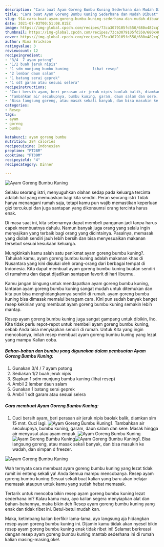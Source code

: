 ```yaml
---
description: "Cara buat Ayam Goreng Bumbu Kuning Sederhana dan Mudah Dibuat"
title: "Cara buat Ayam Goreng Bumbu Kuning Sederhana dan Mudah Dibuat"
slug: 914-cara-buat-ayam-goreng-bumbu-kuning-sederhana-dan-mudah-dibuat
date: 2021-07-03T00:51:08.815Z
image: https://img-global.cpcdn.com/recipes/73ca3079105fd550/680x482cq70/ayam-goreng-bumbu-kuning-foto-resep-utama.jpg
thumbnail: https://img-global.cpcdn.com/recipes/73ca3079105fd550/680x482cq70/ayam-goreng-bumbu-kuning-foto-resep-utama.jpg
cover: https://img-global.cpcdn.com/recipes/73ca3079105fd550/680x482cq70/ayam-goreng-bumbu-kuning-foto-resep-utama.jpg
author: Nina Erickson
ratingvalue: 3
reviewcount: 12
recipeingredient:
- "3/4  7 ayam potong"
- "1/2 buah jeruk nipis"
- "1 sdm munjung bumbu kuning           lihat resep"
- "2 lembar daun salam"
- "1 batang serai geprek"
- "1 sdt garam atau sesuai selera"
recipeinstructions:
- "Cuci bersih ayam, beri perasan air jeruk nipis baolak balik, diamkan slm 15 mnt. Cuci lagi."
- "Tambahkan air secukupnya, bumbu kuning, garam, daun salam dan sere. Masak hingga air menyusut atau ayam empuk."
- "Bisa langsung goreng, atau masak sekali banyak, dan bisa masukin ke wadah, dan simpan d freezer."
categories:
- Resep
tags:
- ayam
- goreng
- bumbu

katakunci: ayam goreng bumbu 
nutrition: 284 calories
recipecuisine: Indonesian
preptime: "PT28M"
cooktime: "PT39M"
recipeyield: "4"
recipecategory: Dinner

---
```



![Ayam Goreng Bumbu Kuning](https://img-global.cpcdn.com/recipes/73ca3079105fd550/680x482cq70/ayam-goreng-bumbu-kuning-foto-resep-utama.jpg)

Selaku seorang istri, menyuguhkan olahan sedap pada keluarga tercinta adalah hal yang memuaskan bagi kita sendiri. Peran seorang istri Tidak hanya menangani rumah saja, tetapi kamu pun wajib memastikan keperluan gizi tercukupi dan juga santapan yang dikonsumsi orang tercinta harus enak.

Di masa  saat ini, kita sebenarnya dapat membeli panganan jadi tanpa harus capek membuatnya dahulu. Namun banyak juga orang yang selalu ingin menyajikan yang terbaik bagi orang yang dicintainya. Pasalnya, memasak yang diolah sendiri jauh lebih bersih dan bisa menyesuaikan makanan tersebut sesuai kesukaan keluarga. 



Mungkinkah kamu salah satu penikmat ayam goreng bumbu kuning?. Tahukah kamu, ayam goreng bumbu kuning adalah makanan khas di Nusantara yang kini disukai oleh orang-orang dari berbagai tempat di Indonesia. Kita dapat membuat ayam goreng bumbu kuning buatan sendiri di rumahmu dan dapat dijadikan santapan favorit di hari liburmu.

Kamu jangan bingung untuk mendapatkan ayam goreng bumbu kuning, lantaran ayam goreng bumbu kuning sangat mudah untuk ditemukan dan kita pun bisa menghidangkannya sendiri di rumah. ayam goreng bumbu kuning bisa dimasak memalui beragam cara. Kini pun sudah banyak banget resep kekinian yang membuat ayam goreng bumbu kuning semakin lebih mantap.

Resep ayam goreng bumbu kuning juga sangat gampang untuk dibikin, lho. Kita tidak perlu repot-repot untuk membeli ayam goreng bumbu kuning, sebab Anda bisa menyiapkan sendiri di rumah. Untuk Kita yang ingin mencobanya, inilah resep membuat ayam goreng bumbu kuning yang lezat yang mampu Kalian coba.

<!--inarticleads1-->

##### Bahan-bahan dan bumbu yang digunakan dalam pembuatan Ayam Goreng Bumbu Kuning:

1. Gunakan 3/4 / 7 ayam potong
1. Sediakan 1/2 buah jeruk nipis
1. Siapkan 1 sdm munjung bumbu kuning           (lihat resep)
1. Ambil 2 lembar daun salam
1. Gunakan 1 batang serai geprek
1. Ambil 1 sdt garam atau sesuai selera




<!--inarticleads2-->

##### Cara membuat Ayam Goreng Bumbu Kuning:

1. Cuci bersih ayam, beri perasan air jeruk nipis baolak balik, diamkan slm 15 mnt. Cuci lagi.
<img src="https://img-global.cpcdn.com/steps/975047eb25bcef34/160x128cq70/ayam-goreng-bumbu-kuning-langkah-memasak-1-foto.jpg" alt="Ayam Goreng Bumbu Kuning">1. Tambahkan air secukupnya, bumbu kuning, garam, daun salam dan sere. Masak hingga air menyusut atau ayam empuk.
<img src="https://img-global.cpcdn.com/steps/0faa85d118aae31d/160x128cq70/ayam-goreng-bumbu-kuning-langkah-memasak-2-foto.jpg" alt="Ayam Goreng Bumbu Kuning"><img src="https://img-global.cpcdn.com/steps/6b7d4f510d9443d3/160x128cq70/ayam-goreng-bumbu-kuning-langkah-memasak-2-foto.jpg" alt="Ayam Goreng Bumbu Kuning"><img src="https://img-global.cpcdn.com/steps/18dd8dc564e193b3/160x128cq70/ayam-goreng-bumbu-kuning-langkah-memasak-2-foto.jpg" alt="Ayam Goreng Bumbu Kuning">1. Bisa langsung goreng, atau masak sekali banyak, dan bisa masukin ke wadah, dan simpan d freezer.
<img src="https://img-global.cpcdn.com/steps/3358c83a9c2dd793/160x128cq70/ayam-goreng-bumbu-kuning-langkah-memasak-3-foto.jpg" alt="Ayam Goreng Bumbu Kuning">



Wah ternyata cara membuat ayam goreng bumbu kuning yang lezat tidak rumit ini enteng sekali ya! Anda Semua mampu mencobanya. Resep ayam goreng bumbu kuning Sesuai sekali buat kalian yang baru akan belajar memasak ataupun untuk kamu yang sudah hebat memasak.

Tertarik untuk mencoba bikin resep ayam goreng bumbu kuning lezat sederhana ini? Kalau kamu mau, ayo kalian segera menyiapkan alat dan bahan-bahannya, maka bikin deh Resep ayam goreng bumbu kuning yang enak dan tidak ribet ini. Betul-betul mudah kan. 

Maka, ketimbang kalian berfikir lama-lama, ayo langsung aja hidangkan resep ayam goreng bumbu kuning ini. Dijamin kamu tiidak akan nyesel bikin resep ayam goreng bumbu kuning enak tidak ribet ini! Selamat berkreasi dengan resep ayam goreng bumbu kuning mantab sederhana ini di rumah kalian masing-masing,oke!.


